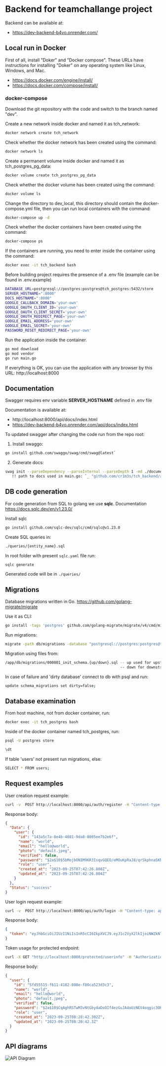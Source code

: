 # Backend for teamchallange project

Backend can be available at:

- https://dev-backend-b4vo.onrender.com/

## Local run in Docker

First of all, install "Doker" and "Docker compose".
These URLs have instructions for installing "Doker" on any operating system like Linux, Windows, and Mac.

- https://docs.docker.com/engine/install/
- https://docs.docker.com/compose/install/

### docker-compose

Download the git repository with the code and switch to the branch named "dev".

Create a new network inside docker and named it as tch_network:

```bash
docker network create tch_network
```

Check whether the docker network has been created using the command:

```bash
docker network ls
```

Create a permanent volume inside docker and named it as tch_postgres_pg_data:

```bash
docker volume create tch_postgres_pg_data
```

Check whether the docker volume has been created using the command:

```bash
docker volume ls
```

Change the directory to dev_local, this directory should contain the docker-compose.yml file, then you can run local containers with the command:

```bash
docker-compose up -d
```

Check whether the docker containers have been created using the command:

```bash
docker-compose ps
```

If the containers are running, you need to enter inside the container using the command:

```bash
docker exec -it tch_backend bash
```

Before building project requires the presence of a .env file (example can be found in .env.example)

```bash
DATABASE_URL=postgresql://postgres:postgres@tch_postgres:5432/store
SERVER_HOSTNAME=":8000"
DOCS_HOSTNAME=":8000"
GOOGLE_CALLBACK_DOMAIN='your-own'
GOOGLE_OAUTH_CLIENT_ID='your-own'
GOOGLE_OAUTH_CLIENT_SECRET='your-own'
GOOGLE_OAUTH_REDIRECT_PAGE='your-own'
GOOGLE_EMAIL_ADDRESS='your-own'
GOOGLE_EMAIL_SECRET='your-own'
PASSWORD_RESET_REDIRECT_PAGE='your-own'
```

Run the application inside the container.

```bash
go mod download
go mod vendor
go run main.go
```

If everything is OK, you can use the application with any browser by this URL: http://localhost:8000

## Documentation

Swagger requires env variable **SERVER_HOSTNAME** defined in .env file

Documentation is available at:

- http://localhost:8000/api/docs/index.html
- https://dev-backend-b4vo.onrender.com/api/docs/index.html  

To updated swagger after changing the code run from the repo root:

1. Install swaggo:

```bash
go install github.com/swaggo/swag/cmd/swag@latest`
```

2. Generate docs:

```bash
swag init --parseDependency --parseInternal --parseDepth 1 -md ./documentation -o ./docs`
   !! path to docs used in main.go: `_ "github.com/cr1m3s/tch_backend/app/docs"` !!
```

## DB code generation

For code generation from SQL to golang we use **sqlc**. Documentation https://docs.sqlc.dev/en/v1.23.0/

Install sqlc

```bash
go install github.com/sqlc-dev/sqlc/cmd/sqlc@v1.23.0
```

Create SQL queries in:

```bash
./queries/{entity_name}.sql
```

In root folder with present `sqlc.yaml` file run:

```bash
sqlc generate
```

Generated code will be in `./queries/`

## Migrations

Database migrations written in Go. https://github.com/golang-migrate/migrate

Use it as CLI:

```bash
go install -tags 'postgres' github.com/golang-migrate/migrate/v4/cmd/migrate@v4.16.2
```

Run migrations:

```bash
migrate -path db/migrations -database "postgresql://postgres:postgres@tch_postgres:5432/store?sslmode=disable" -verbose up
```

Migration using files from:

```bash
/app/db/migrations/000001_init_schema.{up/down}.sql -- up used for upstream migration
                                                    -- down for downstream migration
```

In case of failure and 'dirty database' connect to db with psql and run:

```bash
update schema_migrations set dirty=false;
```

## Database examination

From host machine, not from docker container, run:

```bash
docker exec -it tch_postgres bash
```

Inside of the docker container named tch_postgres, run:

```bash
psql -U postgres store
```

```bash
\dt
```

If table 'users' not present run migrations, else:

```bash
SELECT * FROM users;
```

## Request examples

User creation request example:

```bash
curl -v  POST http://localhost:8000/api/auth/register -H "Content-type: application/json" -d '{"email": "hello@world", "name":"world", "password":"hello"}'
```

Response body:

```json
{
  "Data": {
    "user": {
      "id": "143a5c7a-8e4b-4081-9da8-8005ee7b2e6f",
      "name": "world",
      "email": "hello@world",
      "photo": "default.jpeg",
      "verified": false,
      "password": "$2a$10$5bMojbONIM9KR3IsqvGQEO/eMOuKpRaJ8/qrSkphnaSKNkJeXbkw2",
      "role": "user",
      "created_at": "2023-09-25T07:42:26.808Z",
      "updated_at": "2023-09-25T07:42:26.804Z"
    }
  },
  "Status": "success"
}
```

User login request example:

```bash
curl -v  POST http://localhost:8000/api/auth/login -H "Content-type: application/json" -d '{"email": "hello@world", "password":"hello"}'
```

Response body:

```json
{
  "token": "eyJhbGciOiJIUzI1NiIsInR5cCI6IkpXVCJ9.eyJ1c2VyX2lkIjoiNWZkNTU1MTUtZjYxMS00MTgyLTgwOGUtZjgwY2E1MjNkM2MzIiwidXNlcm5hbWUiOiJ3b3JsZCIsImV4cCI6MTY5NTcxNjk0MCwiaWF0IjoxNjk1NjMwNTQwfQ.JEJkT1vQs_WWFZ_fAPe2i1ScZavD0LgQOGzVJH-coXo"
}
```

Token usage for protected endpoint:

```bash
curl -X GET "http://localhost:8000/protected/userinfo" -H "Authorization: Bearer <token generated by login endpoint>"
```

Response body:

```json
{
  "user": {
    "id": "5fd55515-f611-4182-808e-f80ca523d3c3",
    "name": "world",
    "email": "hello@world",
    "photo": "default.jpeg",
    "verified": false,
    "password": "$2a$10$CqAghRSTwM3vNtGby4aDoOIf4ezGuJA4oUzNEV4oqgic3ORN9.RM2",
    "role": "user",
    "created_at": "2023-09-25T08:28:42.302Z",
    "updated_at": "2023-09-25T08:28:42.3Z"
  }
}
```

## API diagrams

![API Diagram](./api.drawio.svg)

